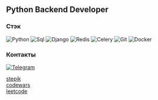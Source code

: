 ## Python Backend Developer

### Стэк
![Python](https://img.shields.io/badge/-Python-000000?style=for-the-badge&logo=Python&logoColor=4D8AF9)
![Sql](https://img.shields.io/badge/-Sql-000000?style=for-the-badge&logo=postgresql&logoColor=4D8AF9)
![Django](https://img.shields.io/badge/-Django-000000?style=for-the-badge&logo=django&logoColor=FFFFFF)
![Redis](https://img.shields.io/badge/-Redis-000000?style=for-the-badge&logo=redis&logoColor=red)
![Celery](https://img.shields.io/badge/-Celery-000000?style=for-the-badge&logo=celery&logoColor=green)
![Git](https://img.shields.io/badge/-Git-000000?style=for-the-badge&logo=git&logoColor=red)
![Docker](https://img.shields.io/badge/-Docker-000000?style=for-the-badge&logo=docker&logoColor=4D8AF9)

### Контакты
[![Telegram](https://img.shields.io/badge/-Telegram-090909?style=for-the-badge&logo=telegram&logoColor=27A0D9)](https://t.me/al_krstn)

[stepik](https://stepik.org/users/430283375/profile)<br>
[codewars](https://www.codewars.com/users/a_krstn)<br>
[leetcode](https://leetcode.com/u/a_krstn/)
